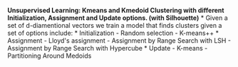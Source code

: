 **Unsupervised Learning: Kmeans and Kmedoid Clustering with different Initialization, Assignment and Update options. (with Silhouette)**
    * Given a set of d-diamentional vectors we train a model that finds clusters given a set of options include:
      * Initialization
        - Random selection
        - K-means++
      * Assignment
        - Lloyd's assignment
        - Assignment by Range Search with LSH
        - Assignment by Range Search with Hypercube
      * Update
        - K-means
        - Partitioning Around Medoids
